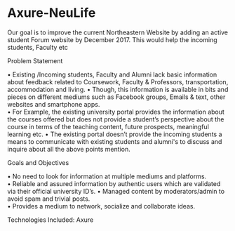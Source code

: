 # Axure-NeuLife
Our goal is to improve the current Northeastern Website by adding an active student Forum website by December 2017.     This would help the incoming students, Faculty etc

Problem Statement 

 • Existing /Incoming   students, Faculty and Alumni lack basic information about feedback related to Coursework, Faculty & Professors, transportation, accommodation and living. 
 • Though, this information is available in bits and pieces on different mediums such as Facebook   groups, Emails & text, other websites and smartphone apps.  
 • For Example, the existing  university   portal  provides the information about the  courses  offered   but  does  not  provide   a  student’s perspective about the course  in   terms of the   teaching   content,    future   prospects,    meaningful  learning etc. 
 • The   existing   portal   doesn’t   provide the   incoming    students   a   means to communicate   with existing  students  and  alumni's to  discuss  and  inquire  about  all the above points mention.
 
Goals and Objectives 
 
• No need to look for information at multiple mediums and platforms.  
• Reliable   and   assured   information by authentic users which are validated via their official university ID’s.
• Managed content by moderators/admin to avoid spam and trivial posts.  
• Provides a medium to network, socialize and collaborate   ideas. 

Technologies Included:
Axure
